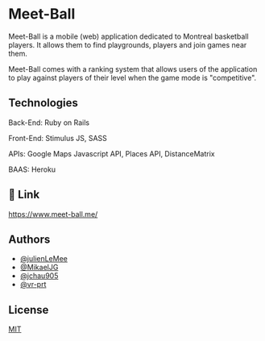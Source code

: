 
# Meet-Ball

Meet-Ball is a mobile (web) application dedicated to Montreal basketball players. It allows them to find playgrounds, players and join games near them. 

Meet-Ball comes with a ranking system that allows users of the application to play against players of their level when the game mode is "competitive".

## Technologies

Back-End: Ruby on Rails

Front-End: Stimulus JS, SASS

APIs: Google Maps Javascript API, Places API, DistanceMatrix

BAAS: Heroku
## 🔗 Link
https://www.meet-ball.me/
## Authors

- [@julienLeMee](https://github.com/julienLeMee)
- [@MikaelJG](https://github.com/MikaelJG)
- [@jchau905](https://github.com/jchau905)
- [@vr-prt](https://github.com/vr-prt)

## License

[MIT](https://choosealicense.com/licenses/mit/)
